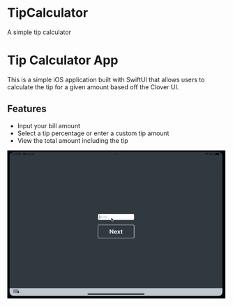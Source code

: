 # TipCalculator
A simple tip calculator

<h1>
  Tip Calculator App
</h1>

<p>
  This is a simple iOS application built with SwiftUI that allows users to calculate the tip for a given amount based off the Clover UI.
</p>

<h2>
  Features
</h2>

<ul>
  <li>Input your bill amount</li>
  <li>Select a tip percentage or enter a custom tip amount</li>
  <li>View the total amount including the tip</li>
</ul>

<img src="https://github.com/ZaidlKhan/TipCalculator/blob/main/demo.gif" width="500" height="340" />
